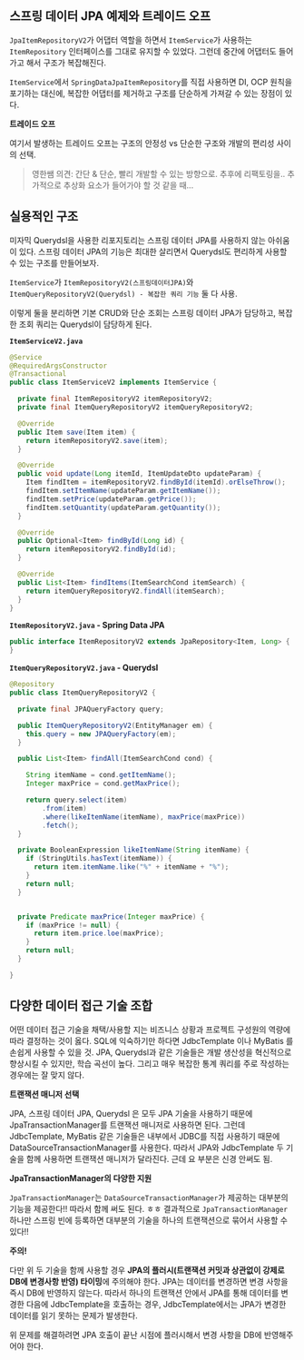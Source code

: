 ## 스프링 데이터 JPA 예제와 트레이드 오프

`JpaItemRepositoryV2`가 어댑터 역할을 하면서 `ItemService`가 사용하는 `ItemRepository` 인터페이스를 그대로 유지할 수 있었다. 그런데 중간에 어댑터도 들어가고 해서 구조가 복잡해진다.



`ItemService`에서 `SpringDataJpaItemRepository`를 직접 사용하면 DI, OCP 원칙을 포기하는 대신에, 복잡한 어댑터를 제거하고 구조를 단순하게 가져갈 수 있는 장점이 있다.



**트레이드 오프**

여기서 발생하는 트레이드 오프는 구조의 안정성 vs 단순한 구조와 개발의 편리성 사이의 선택.

> 영한쌤 의견: 간단 & 단순, 빨리 개발할 수 있는 방향으로. 추후에 리팩토링을.. 추가적으로 추상화 요소가 들어가야 할 것 같을 때...



## 실용적인 구조

미자믹 Querydsl을 사용한 리포지토리는 스프링 데이터 JPA를 사용하지 않는 아쉬움이 있다. 스프링 데이터 JPA의 기능은 최대한 살리면서 Querydsl도 편리하게 사용할 수 있는 구조를 만들어보자.



`ItemService`가 `ItemRepositoryV2(스프링데이터JPA)`와 `ItemQueryRepositoryV2(Querydsl) - 복잡한 쿼리 기능` 둘 다 사용.

이렇게 둘을 분리하면 기본 CRUD와 단순 조회는 스프링 데이터 JPA가 담당하고, 복잡한 조회 쿼리는 Querydsl이 담당하게 된다.



**`ItemServiceV2.java`**

``` java
@Service
@RequiredArgsConstructor
@Transactional
public class ItemServiceV2 implements ItemService {

  private final ItemRepositoryV2 itemRepositoryV2;
  private final ItemQueryRepositoryV2 itemQueryRepositoryV2;

  @Override
  public Item save(Item item) {
    return itemRepositoryV2.save(item);
  }

  @Override
  public void update(Long itemId, ItemUpdateDto updateParam) {
    Item findItem = itemRepositoryV2.findById(itemId).orElseThrow();
    findItem.setItemName(updateParam.getItemName());
    findItem.setPrice(updateParam.getPrice());
    findItem.setQuantity(updateParam.getQuantity());
  }

  @Override
  public Optional<Item> findById(Long id) {
    return itemRepositoryV2.findById(id);
  }

  @Override
  public List<Item> findItems(ItemSearchCond itemSearch) {
    return itemQueryRepositoryV2.findAll(itemSearch);
  }
}
```



**`ItemRepositoryV2.java` - Spring Data JPA**

``` java
public interface ItemRepositoryV2 extends JpaRepository<Item, Long> {
}
```



**`ItemQueryRepositoryV2.java` - Querydsl**

``` java
@Repository
public class ItemQueryRepositoryV2 {

  private final JPAQueryFactory query;

  public ItemQueryRepositoryV2(EntityManager em) {
    this.query = new JPAQueryFactory(em);
  }

  public List<Item> findAll(ItemSearchCond cond) {

    String itemName = cond.getItemName();
    Integer maxPrice = cond.getMaxPrice();

    return query.select(item)
        .from(item)
        .where(likeItemName(itemName), maxPrice(maxPrice))
        .fetch();
  }

  private BooleanExpression likeItemName(String itemName) {
    if (StringUtils.hasText(itemName)) {
      return item.itemName.like("%" + itemName + "%");
    }
    return null;
  }


  private Predicate maxPrice(Integer maxPrice) {
    if (maxPrice != null) {
      return item.price.loe(maxPrice);
    }
    return null;
  }

}
```



## 다양한 데이터 접근 기술 조합

어떤 데이터 접근 기술을 채택/사용할 지는 비즈니스 상황과 프로젝트 구성원의 역량에 따라 결정하는 것이 옳다. SQL에 익숙하기만 하다면 JdbcTemplate 이나 MyBatis 를 손쉽게 사용할 수 있을 것. JPA, Querydsl과 같은 기술들은 개발 생산성을 혁신적으로 향상시킬 수 있지만, 학습 곡선이 높다. 그리고 매우 복잡한 통계 쿼리를 주로 작성하는 경우에는 잘 맞지 않다.



**트랜잭션 매니저 선택**

JPA, 스프링 데이터 JPA, Querydsl 은 모두 JPA 기술을 사용하기 때문에 JpaTransactionManager를 트랜잭션 매니저로 사용하면 된다. 그런데 JdbcTemplate, MyBatis 같은 기술들은 내부에서 JDBC를 직접 사용하기 때문에 DataSourceTransactionManager를 사용한다. 따라서 JPA와 JdbcTemplate 두 기술을 함께 사용하면 트랜잭션 매니저가 달라진다. 근데 요 부분은 신경 안써도 됨.



**JpaTransactionManager의 다양한 지원**

`JpaTransactionManager`는 `DataSourceTransactionManager`가 제공하는 대부분의 기능을 제공한다!! 따라서 함께 써도 된다. ㅎㅎ 결과적으로 `JpaTransactionManager` 하나만 스프링 빈에 등록하면 대부분의 기술을 하나의 트랜잭션으로 묶어서 사용할 수 있다!!



**주의!**

다만 위 두 기술을 함께 사용할 경우 **JPA의 플러시(트랜잭션 커밋과 상관없이 강제로 DB에 변경사항 반영) 타이밍**에 주의해야 한다. JPA는 데이터를 변경하면 변경 사항을 즉시 DB에 반영하지 않는다. 따라서 하나의 트랜잭션 안에서 JPA를 통해 데이터를 변경한 다음에 JdbcTemplate을 호출하는 경우, JdbcTemplate에서는 JPA가 변경한 데이터를 읽기 못하는 문제가 발생한다.

위 문제를 해결하려면 JPA 호출이 끝난 시점에 플러시해서 변경 사항을 DB에 반영해주어야 한다.